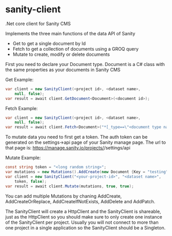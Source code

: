 # sanity-client
.Net core client for Sanity CMS

Implements the three main functions of the data API of Sanity
- Get to get a single document by Id
- Fetch to get a collection of documents using a GROQ query
- Mutate to create, modify or delete documents

First you need to declare your Document type. Document is a C# class with the same properties as your documents in Sanity CMS

Get Example:
```csharp
var client = new SanityClient(<project id>, <dataset name>, 
    null, false);
var result = await client.GetDocument<Document>(<document id>);
```

Fetch Example:
```csharp
var client = new SanityClient(<project id>, <dataset name>, 
    null, false);
var result = await client.Fetch<Document>("*[_type==\"<document type name>\"]");
```

To mutate data you need to first get a token. The auth token can be generated on the settings->api page of your Sanity manage page. The url to that page is: https://manage.sanity.io/projects/<your-project-id>/settings/api

Mutate Example:
```csharp
const string token = "<long random string>";
var mutations = new Mutations().AddCreate(new Document {Key = "testing"});
var client = new SanityClient("<your-project-id>", "<dataset name>", 
    token, false);
var result = await client.Mutate(mutations, true, true);
```

You can add multiple Mutations by chaning AddCreate, AddCreateOrReplace, AddCreateIfNotExists, AddDelete and AddPatch.

The SanityClient will create a HttpClient and the SanityClient is shareable, just as the HttpClient so you should make sure to only create one instance of the SanityClient per project. Usually you will not connect to more than one project in a single application so the SanityClient should be a Singleton. 
